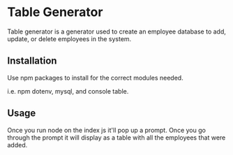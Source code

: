 # Table Generator

Table generator is a generator used to create an employee database to add, update, or delete employees in the system.

## Installation

Use npm packages to install for the correct modules needed.

i.e. npm dotenv, mysql, and console table.

## Usage

Once you run node on the index js it'll pop up a prompt. Once you go through the prompt it will display as a table with all the employees that were added.
